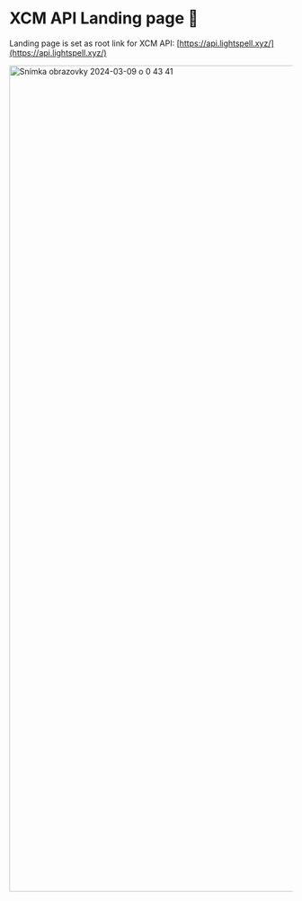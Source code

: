 # XCM API Landing page 🛬

Landing page is set as root link for XCM API: [https://api.lightspell.xyz/](https://api.lightspell.xyz/)

<img width="1470" alt="Snímka obrazovky 2024-03-09 o 0 43 41" src="https://github.com/paraspell/xcm-tools/assets/55763425/cc260457-4772-4bb2-a1f6-3938d30aeadc">

